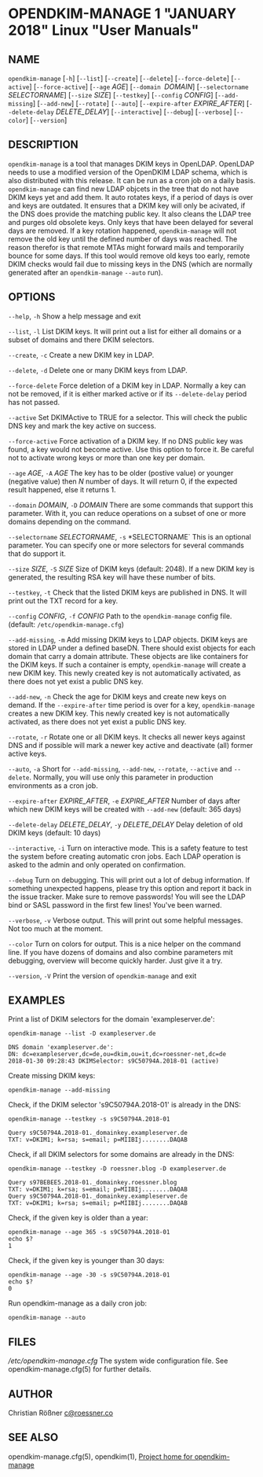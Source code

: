 OPENDKIM-MANAGE 1 "JANUARY 2018" Linux "User Manuals"
=====================================================

NAME
----

`opendkim-manage` [`-h`] [`--list`] [`--create`] [`--delete`] [`--force-delete`]
                         [`--active`] [`--force-active`] [`--age` *AGE*]
                         [`--domain `*DOMAIN*] [`--selectorname` *SELECTORNAME*]
                         [`--size` *SIZE*] [`--testkey`] [`--config` *CONFIG*]
                         [`--add-missing`] [`--add-new`] [`--rotate`] `[--auto`]
                         [`--expire-after` *EXPIRE_AFTER*]
                         [`--delete-delay` *DELETE_DELAY*]
                         [`--interactive`] [`--debug`]
                         [`--verbose`] [`--color`] [`--version`]

DESCRIPTION
-----------

`opendkim-manage` is a tool that manages DKIM keys in OpenLDAP. OpenLDAP 
needs to use a modified version of the OpenDKIM LDAP schema, which is also 
distributed with this release. It can be run as a cron job on a daily basis. 
`opendkim-manage` can find new LDAP objcets in the tree that do not have DKIM
keys yet and add them. It auto rotates keys, if a period of days is over and
keys are outdated. It ensures that a DKIM key will only be acivated, if the
DNS does provide the matching public key. It also cleans the LDAP tree and 
purges old obsolete keys. Only keys that have been delayed for several days 
are removed. If a key rotation happened, `opendkim-manage` will not remove the
old key until the defined number of days was reached. The reason therefor is 
that remote MTAs might forward mails and temporarily bounce for some days. If
this tool would remove old keys too early, remote DKIM checks would fail due
to missing keys in the DNS (which are normally generated after an 
`opendkim-manage` `--auto` run). 

OPTIONS
-------

`--help`, `-h`
    Show a help message and exit

`--list`, `-l`
    List DKIM keys. It will print out a list for either all domains or a 
    subset of domains and there DKIM selectors.
    
`--create`, `-c`
    Create a new DKIM key in LDAP.
    
`--delete`, `-d`
    Delete one or many DKIM keys from LDAP.
    
`--force-delete`
    Force deletion of a DKIM key in LDAP. Normally a key can not be removed, 
    if it is either marked active or if its `--delete-delay` period has not 
    passed.
    
`--active`
    Set DKIMActive to TRUE for a selector. This will check the public DNS key
     and mark the key active on success.
    
`--force-active`
    Force activation of a DKIM key. If no DNS public key was found, a key 
    would not become active. Use this option to force it. Be careful not to 
    activate wrong keys or more than one key per domain.
    
`--age` *AGE*, `-A` *AGE*
    The key has to be older (postive value) or younger  (negative value) then
     *N* number of days. It will return 0, if the expected result happened, 
     else it returns 1.
    
`--domain` *DOMAIN*, `-D` *DOMAIN*
    There are some commands that support this parameter. With it, you can 
    reduce operations on a subset of one or more domains depending on the 
    command.
    
`--selectorname` *SELECTORNAME*, `-s` *SELECTORNAME`
    This is an optional parameter. You can specify one or more selectors for 
    several commands that do support it.
    
`--size` *SIZE*, `-S` *SIZE* 
    Size of DKIM keys (default: 2048). If a new DKIM key is generated, the 
    resulting RSA key will have these number of bits.
    
`--testkey`, `-t`
    Check that the listed DKIM keys are published in DNS. It will print out 
    the TXT record for a key.
    
`--config` *CONFIG*, `-f` *CONFIG*
    Path to the `opendkim-manage` config file. (default:
    `/etc/opendkim-manage.cfg`)
    
`--add-missing`, `-m`
    Add missing DKIM keys to LDAP objects. DKIM keys are stored in LDAP under
    a defined baseDN. There should exist objects for each domain that carry 
    a domain attribute. These objects are like containers for the DKIM keys.
    If such a container is empty, `opendkim-manage` will create a new DKIM 
    key. This newly created key is not automatically activated, as there does
    not yet exist a public DNS key. 
    
`--add-new`, `-n`
    Check the age for DKIM keys and create new keys on demand. If the 
    `--expire-after` time period is over for a key, `opendkim-manage` creates
    a new DKIM key. This newly created key is not automatically activated, as 
    there does not yet exist a public DNS key.
    
`--rotate`, `-r`
    Rotate one or all DKIM keys. It checks all newer keys against DNS and if 
    possible will mark a newer key active and deactivate (all) former active 
    keys.

`--auto`, `-a`
    Short for `--add-missing`, `--add-new`, `--rotate`, `--active` and 
    `--delete`. Normally, you will use only this parameter in production 
    environments as a cron job.
    
`--expire-after` *EXPIRE_AFTER*, `-e` *EXPIRE_AFTER*
    Number of days after which new DKIM keys will be created with `--add-new` 
    (default: 365 days)
    
`--delete-delay` *DELETE_DELAY*, `-y` *DELETE_DELAY*
    Delay deletion of old DKIM keys (default: 10 days)
    
`--interactive`, `-i`
    Turn on interactive mode. This is a safety feature to test the system 
    before creating automatic cron jobs. Each LDAP operation is asked to the 
    admin and only operated on confirmation.
    
`--debug`
    Turn on debugging. This will print out a lot of debug information. If 
    something unexpected happens, please try this option and report it back 
    in the issue tracker. Make sure to remove passwords! You will see the 
    LDAP bind or SASL password in the first few lines! You've been warned.

`--verbose`, `-v`
    Verbose output. This will print out some helpful messages. Not too much 
    at the moment.
    
`--color`
    Turn on colors for output. This is a nice helper on the command line. If 
    you have dozens of domains and also combine parameters mit debugging, 
    overview will become quickly harder. Just give it a try.
    
`--version`, `-V` 
    Print the version of `opendkim-manage` and exit

EXAMPLES
--------

Print a list of DKIM selectors for the domain 'exampleserver.de':

    opendkim-manage --list -D exampleserver.de
    
    DNS domain 'exampleserver.de':
    DN: dc=exampleserver,dc=de,ou=dkim,ou=it,dc=roessner-net,dc=de
    2018-01-30 09:28:43 DKIMSelector: s9C50794A.2018-01 (active)

Create missing DKIM keys:

    opendkim-manage --add-missing
    
Check, if the DKIM selector 's9C50794A.2018-01' is already in the DNS:

    opendkim-manage --testkey -s s9C50794A.2018-01
    
    Query s9C50794A.2018-01._domainkey.exampleserver.de
    TXT: v=DKIM1; k=rsa; s=email; p=MIIBIj........DAQAB

Check, if all DKIM selectors for some domains are already in the DNS:

    opendkim-manage --testkey -D roessner.blog -D exampleserver.de
    
    Query s97BEBEE5.2018-01._domainkey.roessner.blog
    TXT: v=DKIM1; k=rsa; s=email; p=MIIBIj........DAQAB
    Query s9C50794A.2018-01._domainkey.exampleserver.de
    TXT: v=DKIM1; k=rsa; s=email; p=MIIBIj........DAQAB
    
Check, if the given key is older than a year:

    opendkim-manage --age 365 -s s9C50794A.2018-01
    echo $?
    1

Check, if the given key is younger than 30 days:

    opendkim-manage --age -30 -s s9C50794A.2018-01
    echo $?
    0

Run opendkim-manage as a daily cron job:

    opendkim-manage --auto
    

FILES
-----

*/etc/opendkim-manage.cfg*
      The system wide configuration file. See opendkim-manage.cfg(5) for 
      further details.

AUTHOR
------

Christian Rößner <c@roessner.co>

SEE ALSO
--------

opendkim-manage.cfg(5), opendkim(1), [Project home for opendkim-manage](https://github.com/croessner/opendkim-manage/)